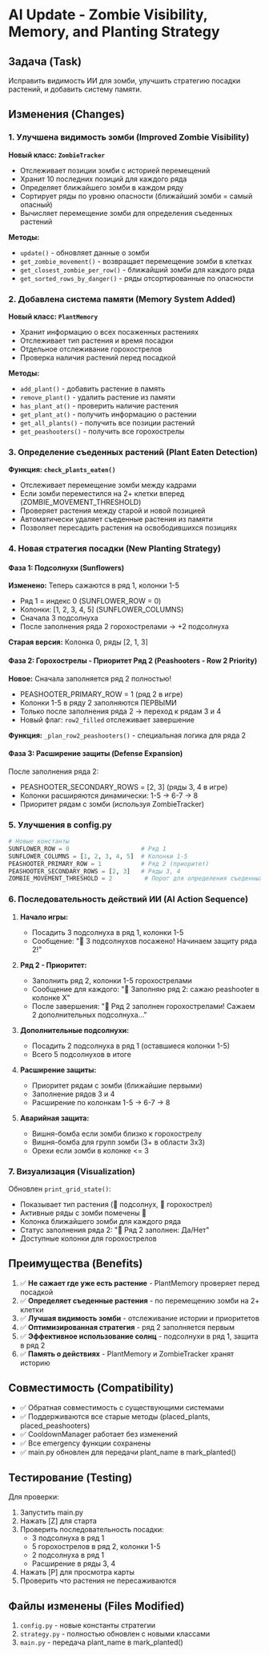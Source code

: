 # AI Update - Zombie Visibility, Memory, and Planting Strategy

## Задача (Task)
Исправить видимость ИИ для зомби, улучшить стратегию посадки растений, и добавить систему памяти.

## Изменения (Changes)

### 1. Улучшена видимость зомби (Improved Zombie Visibility)
**Новый класс: `ZombieTracker`**
- Отслеживает позиции зомби с историей перемещений
- Хранит 10 последних позиций для каждого ряда
- Определяет ближайшего зомби в каждом ряду
- Сортирует ряды по уровню опасности (ближайший зомби = самый опасный)
- Вычисляет перемещение зомби для определения съеденных растений

**Методы:**
- `update()` - обновляет данные о зомби
- `get_zombie_movement()` - возвращает перемещение зомби в клетках
- `get_closest_zombie_per_row()` - ближайший зомби для каждого ряда
- `get_sorted_rows_by_danger()` - ряды отсортированные по опасности

### 2. Добавлена система памяти (Memory System Added)
**Новый класс: `PlantMemory`**
- Хранит информацию о всех посаженных растениях
- Отслеживает тип растения и время посадки
- Отдельное отслеживание горохострелов
- Проверка наличия растений перед посадкой

**Методы:**
- `add_plant()` - добавить растение в память
- `remove_plant()` - удалить растение из памяти
- `has_plant_at()` - проверить наличие растения
- `get_plant_at()` - получить информацию о растении
- `get_all_plants()` - получить все позиции растений
- `get_peashooters()` - получить все горохострелы

### 3. Определение съеденных растений (Plant Eaten Detection)
**Функция: `check_plants_eaten()`**
- Отслеживает перемещение зомби между кадрами
- Если зомби переместился на 2+ клетки вперед (ZOMBIE_MOVEMENT_THRESHOLD)
- Проверяет растения между старой и новой позицией
- Автоматически удаляет съеденные растения из памяти
- Позволяет пересадить растения на освободившихся позициях

### 4. Новая стратегия посадки (New Planting Strategy)

#### Фаза 1: Подсолнухи (Sunflowers)
**Изменено:** Теперь сажаются в ряд 1, колонки 1-5
- Ряд 1 = индекс 0 (SUNFLOWER_ROW = 0)
- Колонки: [1, 2, 3, 4, 5] (SUNFLOWER_COLUMNS)
- Сначала 3 подсолнуха
- После заполнения ряда 2 горохострелами → +2 подсолнуха

**Старая версия:** Колонка 0, ряды [2, 1, 3]

#### Фаза 2: Горохострелы - Приоритет Ряд 2 (Peashooters - Row 2 Priority)
**Новое:** Сначала заполняется ряд 2 полностью!
- PEASHOOTER_PRIMARY_ROW = 1 (ряд 2 в игре)
- Колонки 1-5 в ряду 2 заполняются ПЕРВЫМИ
- Только после заполнения ряда 2 → переход к рядам 3 и 4
- Новый флаг: `row2_filled` отслеживает завершение

**Функция:** `_plan_row2_peashooters()` - специальная логика для ряда 2

#### Фаза 3: Расширение защиты (Defense Expansion)
После заполнения ряда 2:
- PEASHOOTER_SECONDARY_ROWS = [2, 3] (ряды 3, 4 в игре)
- Колонки расширяются динамически: 1-5 → 6-7 → 8
- Приоритет рядам с зомби (используя ZombieTracker)

### 5. Улучшения в config.py

```python
# Новые константы
SUNFLOWER_ROW = 0                    # Ряд 1
SUNFLOWER_COLUMNS = [1, 2, 3, 4, 5]  # Колонки 1-5
PEASHOOTER_PRIMARY_ROW = 1           # Ряд 2 (приоритет)
PEASHOOTER_SECONDARY_ROWS = [2, 3]   # Ряды 3, 4
ZOMBIE_MOVEMENT_THRESHOLD = 2         # Порог для определения съеденных растений
```

### 6. Последовательность действий ИИ (AI Action Sequence)

1. **Начало игры:**
   - Посадить 3 подсолнуха в ряд 1, колонки 1-5
   - Сообщение: "🌻 3 подсолнухов посажено! Начинаем защиту ряда 2!"

2. **Ряд 2 - Приоритет:**
   - Заполнить ряд 2, колонки 1-5 горохострелами
   - Сообщение для каждого: "🔫 Заполняю ряд 2: сажаю peashooter в колонке X"
   - После завершения: "🎯 Ряд 2 заполнен горохострелами! Сажаем 2 дополнительных подсолнуха..."

3. **Дополнительные подсолнухи:**
   - Посадить 2 подсолнуха в ряд 1 (оставшиеся колонки 1-5)
   - Всего 5 подсолнухов в итоге

4. **Расширение защиты:**
   - Приоритет рядам с зомби (ближайшие первыми)
   - Заполнение рядов 3 и 4
   - Расширение по колонкам 1-5 → 6-7 → 8

5. **Аварийная защита:**
   - Вишня-бомба если зомби близко к горохострелу
   - Вишня-бомба для групп зомби (3+ в области 3x3)
   - Орехи если зомби в колонке <= 3

### 7. Визуализация (Visualization)

Обновлен `print_grid_state()`:
- Показывает тип растения (🌻 подсолнух, 🔫 горохострел)
- Активные ряды с зомби помечены 🧟
- Колонка ближайшего зомби для каждого ряда
- Статус заполнения ряда 2: "🎯 Ряд 2 заполнен: Да/Нет"
- Доступные колонки для горохострелов

## Преимущества (Benefits)

1. ✅ **Не сажает где уже есть растение** - PlantMemory проверяет перед посадкой
2. ✅ **Определяет съеденные растения** - по перемещению зомби на 2+ клетки
3. ✅ **Лучшая видимость зомби** - отслеживание истории и приоритетов
4. ✅ **Оптимизированная стратегия** - ряд 2 заполняется первым
5. ✅ **Эффективное использование солнц** - подсолнухи в ряд 1, защита в ряд 2
6. ✅ **Память о действиях** - PlantMemory и ZombieTracker хранят историю

## Совместимость (Compatibility)

- ✅ Обратная совместимость с существующими системами
- ✅ Поддерживаются все старые методы (placed_plants, placed_peashooters)
- ✅ CooldownManager работает без изменений
- ✅ Все emergency функции сохранены
- ✅ main.py обновлен для передачи plant_name в mark_planted()

## Тестирование (Testing)

Для проверки:
1. Запустить main.py
2. Нажать [Z] для старта
3. Проверить последовательность посадки:
   - 3 подсолнуха в ряд 1
   - 5 горохострелов в ряд 2, колонки 1-5
   - 2 подсолнуха в ряд 1
   - Расширение в ряды 3, 4
4. Нажать [P] для просмотра карты
5. Проверить что растения не пересаживаются

## Файлы изменены (Files Modified)

1. `config.py` - новые константы стратегии
2. `strategy.py` - полностью обновлен с новыми классами
3. `main.py` - передача plant_name в mark_planted()
